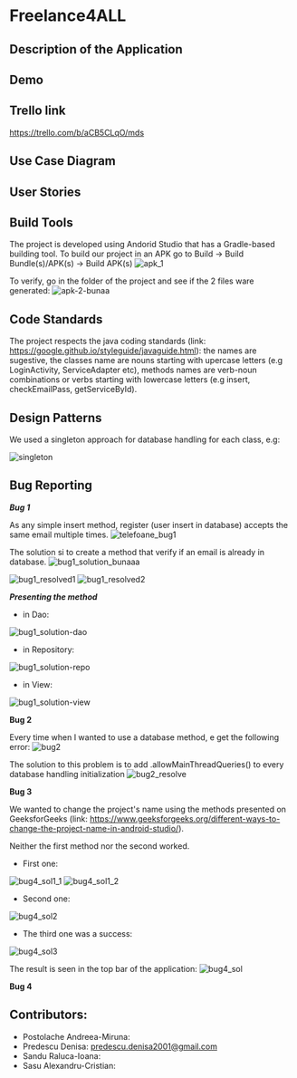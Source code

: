 # Freelance4ALL
## Description of the Application

## Demo

## Trello link
https://trello.com/b/aCB5CLqO/mds

## Use Case Diagram

## User Stories

## Build Tools

The project is developed using Andorid Studio that has a Gradle-based building tool. 
To build our project in an APK go to Build -> Build Bundle(s)/APK(s) -> Build APK(s) 
![apk_1](https://user-images.githubusercontent.com/86727047/173198634-e38f416d-b05d-4e66-9f99-804fa0a8927d.png)

To verify, go in the folder of the project and see if the 2 files ware generated:
![apk-2-bunaa](https://user-images.githubusercontent.com/86727047/173198709-a197945f-c17f-40d7-a0ad-192c7b31f305.png)

## Code Standards

The project respects the java coding standards (link: https://google.github.io/styleguide/javaguide.html): the names are sugestive, the classes name are nouns starting with upercase letters (e.g LoginActivity, ServiceAdapter etc), methods names are verb-noun combinations or verbs starting with lowercase letters (e.g insert, checkEmailPass, getServiceById).

## Design Patterns

We used a singleton approach for database handling for each class, e.g:

![singleton](https://user-images.githubusercontent.com/86727047/173200479-0e1492fb-8e2c-4b36-8571-5fcba8c68207.png)

## Bug Reporting

***Bug 1***

As any simple insert method, register (user insert in database) accepts the same email multiple times.
![telefoane_bug1](https://user-images.githubusercontent.com/86727047/173199355-72dc9ee5-de97-405e-8809-9538094b6caa.png)

The solution si to create a method that verify if an email is already in database.
![bug1_solution_bunaaa](https://user-images.githubusercontent.com/86727047/173199414-96b24aa8-a9f5-4ad8-9cae-d3e25b2b9b99.png)

![bug1_resolved1](https://user-images.githubusercontent.com/86727047/173200359-8984ac57-9cfc-4200-92a9-9c481e762275.png)
![bug1_resolved2](https://user-images.githubusercontent.com/86727047/173200361-0b2a7b96-c2f0-492f-9cb3-29198286d993.png)

***Presenting the method*** 
  - in Dao:
  
![bug1_solution-dao](https://user-images.githubusercontent.com/86727047/173199429-e7775eb8-f490-4d1d-b810-82f31ca0604a.png)
  - in Repository:


![bug1_solution-repo](https://user-images.githubusercontent.com/86727047/173199450-6c1dd490-aae4-4a68-90c9-f2d4678f91c6.png)
  - in View:


![bug1_solution-view](https://user-images.githubusercontent.com/86727047/173199457-2d9cca2e-44da-4f9f-b644-7c20e37e7b21.png)

**Bug 2**

Every time when I wanted to use a database method, e get the following error:
![bug2](https://user-images.githubusercontent.com/86727047/173200214-afe554a5-5fdf-477a-887d-3c8263e956f0.png)

The solution to this problem is to add .allowMainThreadQueries() to every database handling initialization 
![bug2_resolve](https://user-images.githubusercontent.com/86727047/173199826-f07927f3-5988-4ffb-a1b6-24ffc65f031e.png)

**Bug 3**

We wanted to change the project's name using the methods presented on GeeksforGeeks (link: https://www.geeksforgeeks.org/different-ways-to-change-the-project-name-in-android-studio/).

Neither the first method nor the second worked.

- First one:

![bug4_sol1_1](https://user-images.githubusercontent.com/86727047/173200011-8a1df50b-1ac4-43dd-808d-9f239f79fd1a.png)
![bug4_sol1_2](https://user-images.githubusercontent.com/86727047/173200014-788886f9-dd16-4b90-9563-a0e3a488281d.png)
- Second one:

![bug4_sol2](https://user-images.githubusercontent.com/86727047/173200069-84d74e5f-c99b-4ced-b8bb-9c7c18e1a53f.png)

- The third one was a success:

![bug4_sol3](https://user-images.githubusercontent.com/86727047/173200081-75c4d989-f582-44f1-9d6a-e14d1eb3ff0d.png)

The result is seen in the top bar of the application:
![bug4_sol](https://user-images.githubusercontent.com/86727047/173200113-db961eea-e589-499e-b290-869cea62b908.png)

**Bug 4**

## Contributors:
- Postolache Andreea-Miruna:
- Predescu Denisa: predescu.denisa2001@gmail.com
- Sandu Raluca-Ioana:
- Sasu Alexandru-Cristian:
